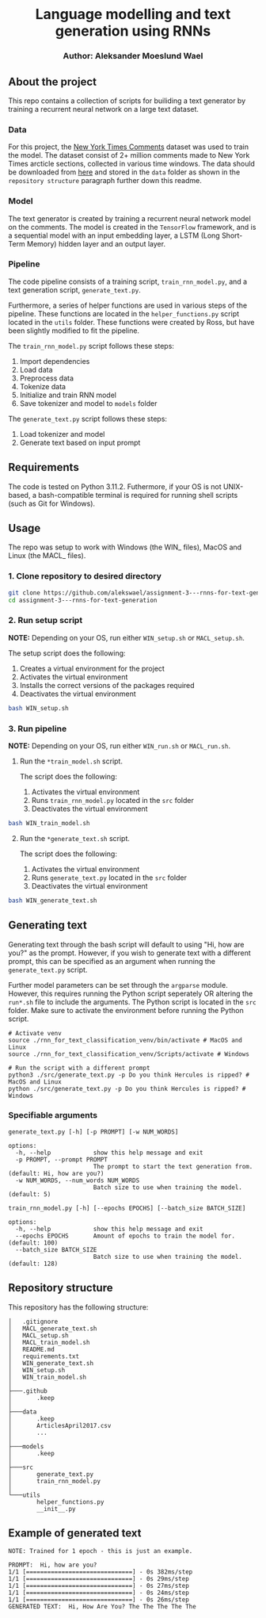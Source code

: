 <br />
  <h1 align="center">Language modelling and text generation using RNNs</h1> 
  <h3 align="center">
  Author: Aleksander Moeslund Wael <br>
  </h3>
</p>

## About the project
This repo contains a collection of scripts for builiding a text generator by training a recurrent neural network on a large text dataset. 

### Data
For this project, the [New York Times Comments](https://www.kaggle.com/datasets/aashita/nyt-comments) dataset was used to train the model. The dataset consist of 2+ million comments made to New York Times arcticle sections, collected in various time windows. The data should be downloaded from [here](https://www.kaggle.com/datasets/aashita/nyt-comments) and stored in the `data` folder as shown in the `repository structure` paragraph further down this readme. 

### Model
The text generator is created by training a recurrent neural network model on the comments. The model is created in the `TensorFlow` framework, and is a sequential model with an input embedding layer, a LSTM (Long Short-Term Memory) hidden layer and an output layer.

### Pipeline
The code pipeline consists of a training script, `train_rnn_model.py`, and a text generation script, `generate_text.py`.

Furthermore, a series of helper functions are used in various steps of the pipeline. These functions are located in the `helper_functions.py` script located in the `utils` folder. These functions were created by Ross, but have been slightly modified to fit the pipeline.

The `train_rnn_model.py` script follows these steps:
1. Import dependencies
2. Load data
3. Preprocess data
4. Tokenize data
5. Initialize and train RNN model
6. Save tokenizer and model to `models` folder

The `generate_text.py` script follows these steps:
1. Load tokenizer and model
2. Generate text based on input prompt

## Requirements

The code is tested on Python 3.11.2. Futhermore, if your OS is not UNIX-based, a bash-compatible terminal is required for running shell scripts (such as Git for Windows).

## Usage

The repo was setup to work with Windows (the WIN_ files), MacOS and Linux (the MACL_ files).

### 1. Clone repository to desired directory

```bash
git clone https://github.com/alekswael/assignment-3---rnns-for-text-generation
cd assignment-3---rnns-for-text-generation
```
### 2. Run setup script 
**NOTE:** Depending on your OS, run either `WIN_setup.sh` or `MACL_setup.sh`.

The setup script does the following:
1. Creates a virtual environment for the project
2. Activates the virtual environment
3. Installs the correct versions of the packages required
5. Deactivates the virtual environment

```bash
bash WIN_setup.sh
```

### 3. Run pipeline
**NOTE:** Depending on your OS, run either `WIN_run.sh` or `MACL_run.sh`.

1. Run the `*train_model.sh` script.
    
    The script does the following:
    1. Activates the virtual environment
    2. Runs `train_rnn_model.py` located in the `src` folder
    3. Deactivates the virtual environment

```bash
bash WIN_train_model.sh
```

2. Run the `*generate_text.sh` script.
    
    The script does the following:
    1. Activates the virtual environment
    2. Runs `generate_text.py` located in the `src` folder
    3. Deactivates the virtual environment

```bash
bash WIN_generate_text.sh
```

## Generating text
Generating text through the bash script will default to using "Hi, how are you?" as the prompt. However, if you wish to generate text with a different prompt, this can be specified as an argument when running the `generate_text.py` script.

Further model parameters can be set through the ``argparse`` module. However, this requires running the Python script seperately OR altering the `run*.sh` file to include the arguments. The Python script is located in the `src` folder. Make sure to activate the environment before running the Python script.

```
# Activate venv
source ./rnn_for_text_classification_venv/bin/activate # MacOS and Linux
source ./rnn_for_text_classification_venv/Scripts/activate # Windows
```
```
# Run the script with a different prompt
python3 ./src/generate_text.py -p Do you think Hercules is ripped? # MacOS and Linux
python ./src/generate_text.py -p Do you think Hercules is ripped? # Windows
```
### Specifiable arguments
```
generate_text.py [-h] [-p PROMPT] [-w NUM_WORDS]

options:
  -h, --help            show this help message and exit
  -p PROMPT, --prompt PROMPT
                        The prompt to start the text generation from. (default: Hi, how are you?)
  -w NUM_WORDS, --num_words NUM_WORDS
                        Batch size to use when training the model. (default: 5)
```
```
train_rnn_model.py [-h] [--epochs EPOCHS] [--batch_size BATCH_SIZE]

options:
  -h, --help            show this help message and exit
  --epochs EPOCHS       Amount of epochs to train the model for. (default: 100)
  --batch_size BATCH_SIZE
                        Batch size to use when training the model. (default: 128)
```

## Repository structure
This repository has the following structure:
```
│   .gitignore
│   MACL_generate_text.sh
│   MACL_setup.sh
│   MACL_train_model.sh
│   README.md
│   requirements.txt
│   WIN_generate_text.sh
│   WIN_setup.sh
│   WIN_train_model.sh
│
├───.github
│       .keep
│
├───data
│       .keep
│       ArticlesApril2017.csv
│       ...
│
├───models
│       .keep
│
├───src
│       generate_text.py
│       train_rnn_model.py
│
└───utils
        helper_functions.py
        __init__.py
```

## Example of generated text

```
NOTE: Trained for 1 epoch - this is just an example.

PROMPT:  Hi, how are you?
1/1 [==============================] - 0s 382ms/step
1/1 [==============================] - 0s 29ms/step
1/1 [==============================] - 0s 27ms/step
1/1 [==============================] - 0s 24ms/step
1/1 [==============================] - 0s 26ms/step
GENERATED TEXT:  Hi, How Are You? The The The The The
```
